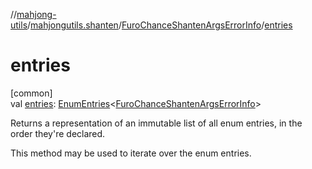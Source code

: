 //[mahjong-utils](../../../index.md)/[mahjongutils.shanten](../index.md)/[FuroChanceShantenArgsErrorInfo](index.md)/[entries](entries.md)

# entries

[common]\
val [entries](entries.md): [EnumEntries](https://kotlinlang.org/api/latest/jvm/stdlib/kotlin-stdlib/kotlin.enums/-enum-entries/index.html)&lt;[FuroChanceShantenArgsErrorInfo](index.md)&gt;

Returns a representation of an immutable list of all enum entries, in the order they're declared.

This method may be used to iterate over the enum entries.
